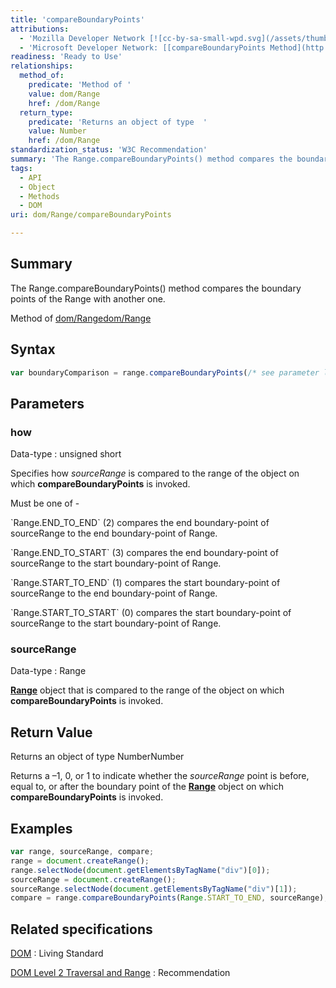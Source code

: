 ```yaml
---
title: 'compareBoundaryPoints'
attributions:
  - 'Mozilla Developer Network [![cc-by-sa-small-wpd.svg](/assets/thumb/8/8c/cc-by-sa-small-wpd.svg/120px-cc-by-sa-small-wpd.svg.png)](http://creativecommons.org/licenses/by-sa/3.0/us/): [[Range.compareBoundaryPoints](https://developer.mozilla.org/en-US/docs/Web/API/Range.compareBoundaryPoints) Article]'
  - 'Microsoft Developer Network: [[compareBoundaryPoints Method](http://msdn.microsoft.com/en-us/library/ie/ff975440(v=vs.85).aspx) Article]'
readiness: 'Ready to Use'
relationships:
  method_of:
    predicate: 'Method of '
    value: dom/Range
    href: /dom/Range
  return_type:
    predicate: 'Returns an object of type  '
    value: Number
    href: /dom/Range
standardization_status: 'W3C Recommendation'
summary: 'The Range.compareBoundaryPoints() method compares the boundary points of the Range with another one.'
tags:
  - API
  - Object
  - Methods
  - DOM
uri: dom/Range/compareBoundaryPoints

---
```

## Summary

The Range.compareBoundaryPoints() method compares the boundary points of the Range with another one.

Method of [dom/Range](/dom/Range)[dom/Range](/dom/Range)

## Syntax

``` js
var boundaryComparison = range.compareBoundaryPoints(/* see parameter list */);
```

## Parameters

### how

 Data-type
:   unsigned short

 Specifies how *sourceRange* is compared to the range of the object on which **compareBoundaryPoints** is invoked.

Must be one of -

\`Range.END\_TO\_END\` (2) compares the end boundary-point of sourceRange to the end boundary-point of Range.

\`Range.END\_TO\_START\` (3) compares the end boundary-point of sourceRange to the start boundary-point of Range.

\`Range.START\_TO\_END\` (1) compares the start boundary-point of sourceRange to the end boundary-point of Range.

\`Range.START\_TO\_START\` (0) compares the start boundary-point of sourceRange to the start boundary-point of Range.

### sourceRange

 Data-type
:   Range

[**Range**](/dom/Range) object that is compared to the range of the object on which **compareBoundaryPoints** is invoked.

## Return Value

Returns an object of type NumberNumber

Returns a –1, 0, or 1 to indicate whether the *sourceRange* point is before, equal to, or after the boundary point of the [**Range**](/dom/Range) object on which **compareBoundaryPoints** is invoked.

## Examples

``` js
var range, sourceRange, compare;
range = document.createRange();
range.selectNode(document.getElementsByTagName("div")[0]);
sourceRange = document.createRange();
sourceRange.selectNode(document.getElementsByTagName("div")[1]);
compare = range.compareBoundaryPoints(Range.START_TO_END, sourceRange);
```

## Related specifications

[DOM](http://dom.spec.whatwg.org/#dom-range-compareboundarypoints)
:   Living Standard

[DOM Level 2 Traversal and Range](http://www.w3.org/TR/DOM-Level-2-Traversal-Range/ranges.html#Level-2-Range-Comparing)
:   Recommendation
